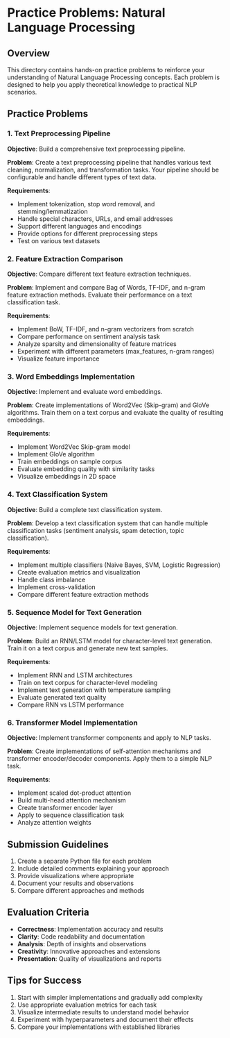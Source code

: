 # Practice Problems: Natural Language Processing

## Overview
This directory contains hands-on practice problems to reinforce your understanding of Natural Language Processing concepts. Each problem is designed to help you apply theoretical knowledge to practical NLP scenarios.

## Practice Problems

### 1. Text Preprocessing Pipeline
**Objective**: Build a comprehensive text preprocessing pipeline.

**Problem**: 
Create a text preprocessing pipeline that handles various text cleaning, normalization, and transformation tasks. Your pipeline should be configurable and handle different types of text data.

**Requirements**:
- Implement tokenization, stop word removal, and stemming/lemmatization
- Handle special characters, URLs, and email addresses
- Support different languages and encodings
- Provide options for different preprocessing steps
- Test on various text datasets

### 2. Feature Extraction Comparison
**Objective**: Compare different text feature extraction techniques.

**Problem**:
Implement and compare Bag of Words, TF-IDF, and n-gram feature extraction methods. Evaluate their performance on a text classification task.

**Requirements**:
- Implement BoW, TF-IDF, and n-gram vectorizers from scratch
- Compare performance on sentiment analysis task
- Analyze sparsity and dimensionality of feature matrices
- Experiment with different parameters (max_features, n-gram ranges)
- Visualize feature importance

### 3. Word Embeddings Implementation
**Objective**: Implement and evaluate word embeddings.

**Problem**:
Create implementations of Word2Vec (Skip-gram) and GloVe algorithms. Train them on a text corpus and evaluate the quality of resulting embeddings.

**Requirements**:
- Implement Word2Vec Skip-gram model
- Implement GloVe algorithm
- Train embeddings on sample corpus
- Evaluate embedding quality with similarity tasks
- Visualize embeddings in 2D space

### 4. Text Classification System
**Objective**: Build a complete text classification system.

**Problem**:
Develop a text classification system that can handle multiple classification tasks (sentiment analysis, spam detection, topic classification).

**Requirements**:
- Implement multiple classifiers (Naive Bayes, SVM, Logistic Regression)
- Create evaluation metrics and visualization
- Handle class imbalance
- Implement cross-validation
- Compare different feature extraction methods

### 5. Sequence Model for Text Generation
**Objective**: Implement sequence models for text generation.

**Problem**:
Build an RNN/LSTM model for character-level text generation. Train it on a text corpus and generate new text samples.

**Requirements**:
- Implement RNN and LSTM architectures
- Train on text corpus for character-level modeling
- Implement text generation with temperature sampling
- Evaluate generated text quality
- Compare RNN vs LSTM performance

### 6. Transformer Model Implementation
**Objective**: Implement transformer components and apply to NLP tasks.

**Problem**:
Create implementations of self-attention mechanisms and transformer encoder/decoder components. Apply them to a simple NLP task.

**Requirements**:
- Implement scaled dot-product attention
- Build multi-head attention mechanism
- Create transformer encoder layer
- Apply to sequence classification task
- Analyze attention weights

## Submission Guidelines
1. Create a separate Python file for each problem
2. Include detailed comments explaining your approach
3. Provide visualizations where appropriate
4. Document your results and observations
5. Compare different approaches and methods

## Evaluation Criteria
- **Correctness**: Implementation accuracy and results
- **Clarity**: Code readability and documentation
- **Analysis**: Depth of insights and observations
- **Creativity**: Innovative approaches and extensions
- **Presentation**: Quality of visualizations and reports

## Tips for Success
1. Start with simpler implementations and gradually add complexity
2. Use appropriate evaluation metrics for each task
3. Visualize intermediate results to understand model behavior
4. Experiment with hyperparameters and document their effects
5. Compare your implementations with established libraries